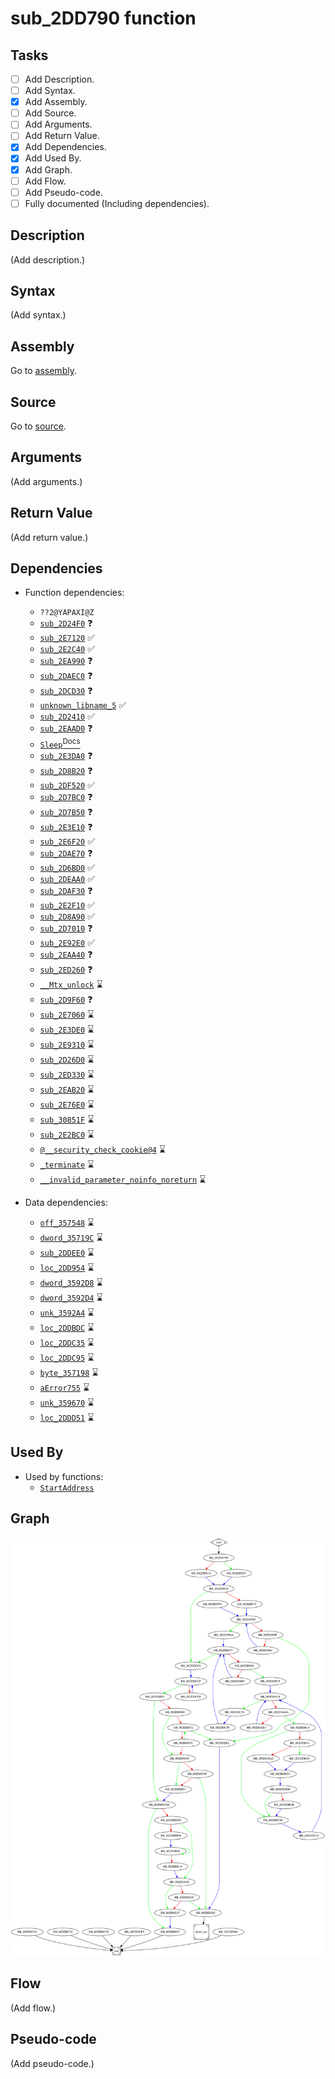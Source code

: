 # sub_2DD790 function

## Tasks

- [ ] Add Description.
- [ ] Add Syntax.
- [X] Add Assembly.
- [ ] Add Source.
- [ ] Add Arguments.
- [ ] Add Return Value.
- [X] Add Dependencies.
- [X] Add Used By.
- [X] Add Graph.
- [ ] Add Flow.
- [ ] Add Pseudo-code.
- [ ] Fully documented (Including dependencies).

## Description

(Add description.)

## Syntax

(Add syntax.)

## Assembly

Go to [assembly](../asm/sub_2DD790.asm).

## Source

Go to [source](../cc/sub_2DD790.cc).

## Arguments

(Add arguments.)

## Return Value

(Add return value.)

## Dependencies

* Function dependencies:
  * `??2@YAPAXI@Z`
  * [`sub_2D24F0`](sub_2D24F0.md) ❓
  * [`sub_2E7120`](sub_2E7120.md) ✅
  * [`sub_2E2C40`](sub_2E2C40.md) ✅
  * [`sub_2EA990`](sub_2EA990.md) ❓
  * [`sub_2DAEC0`](sub_2DAEC0.md) ❓
  * [`sub_2DCD30`](sub_2DCD30.md) ❓
  * [`unknown_libname_5`](unknown_libname_5.md) ✅
  * [`sub_2D2410`](sub_2D2410.md) ✅
  * [`sub_2EAAD0`](sub_2EAAD0.md) ❓
  * [`Sleep`<sup>Docs</sup>](https://docs.microsoft.com/en-us/windows/win32/api/synchapi/nf-synchapi-sleep)
  * [`sub_2E3DA0`](sub_2E3DA0.md) ❓
  * [`sub_2D8B20`](sub_2D8B20.md) ❓
  * [`sub_2DF520`](sub_2DF520.md) ✅
  * [`sub_2D7BC0`](sub_2D7BC0.md) ❓
  * [`sub_2D7B50`](sub_2D7B50.md) ❓
  * [`sub_2E3E10`](sub_2E3E10.md) ❓
  * [`sub_2E6F20`](sub_2E6F20.md) ✅
  * [`sub_2DAE70`](sub_2DAE70.md) ❓
  * [`sub_2D6BD0`](sub_2D6BD0.md) ✅
  * [`sub_2DEAA0`](sub_2DEAA0.md) ✅
  * [`sub_2DAF30`](sub_2DAF30.md) ❓
  * [`sub_2E2F10`](sub_2E2F10.md) ✅
  * [`sub_2D8A90`](sub_2D8A90.md) ✅
  * [`sub_2D7010`](sub_2D7010.md) ❓
  * [`sub_2E92E0`](sub_2E92E0.md) ✅
  * [`sub_2EAA40`](sub_2EAA40.md) ❓
  * [`sub_2ED260`](sub_2ED260.md) ❓
  * [`__Mtx_unlock`](__Mtx_unlock.md) ⌛
  * [`sub_2D9F60`](sub_2D9F60.md) ❓
  * [`sub_2E7060`](sub_2E7060.md) ⌛
  * [`sub_2E3DE0`](sub_2E3DE0.md) ⌛
  * [`sub_2E9310`](sub_2E9310.md) ⌛
  * [`sub_2D26D0`](sub_2D26D0.md) ⌛
  * [`sub_2ED330`](sub_2ED330.md) ⌛
  * [`sub_2EAB20`](sub_2EAB20.md) ⌛
  * [`sub_2E76E0`](sub_2E76E0.md) ⌛
  * [`sub_30851F`](sub_30851F.md) ⌛
  * [`sub_2E2BC0`](sub_2E2BC0.md) ⌛
  * [`@__security_check_cookie@4`](@__security_check_cookie@4.md) ⌛
  * [`_terminate`](_terminate.md) ⌛
  * [`__invalid_parameter_noinfo_noreturn`](__invalid_parameter_noinfo_noreturn.md) ⌛


* Data dependencies:
  * [`off_357548`](off_357548.md) ⌛
  * [`dword_35719C`](dword_35719C.md) ⌛
  * [`sub_2DDEE0`](sub_2DDEE0.md) ⌛
  * [`loc_2DD954`](loc_2DD954.md) ⌛
  * [`dword_3592D8`](dword_3592D8.md) ⌛
  * [`dword_3592D4`](dword_3592D4.md) ⌛
  * [`unk_3592A4`](unk_3592A4.md) ⌛
  * [`loc_2DDBDC`](loc_2DDBDC.md) ⌛
  * [`loc_2DDC35`](loc_2DDC35.md) ⌛
  * [`loc_2DDC95`](loc_2DDC95.md) ⌛
  * [`byte_357198`](byte_357198.md) ⌛
  * [`aError755`](aError755.md) ⌛
  * [`unk_359670`](unk_359670.md) ⌛
  * [`loc_2DDD51`](loc_2DDD51.md) ⌛

## Used By

* Used by functions:
  * [`StartAddress`](StartAddress.md)

## Graph

![sub_2DD790 Graph](../svg/sub_2DD790.svg "sub_2DD790 Graph")

## Flow

(Add flow.)

## Pseudo-code

(Add pseudo-code.)
